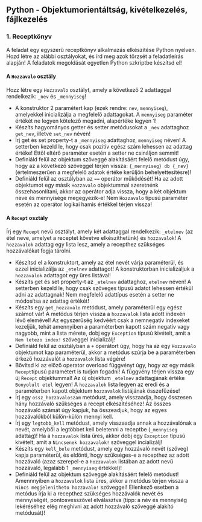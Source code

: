 <style>
	h1:first-of-type { display: none; }
</style>

# Szkriptnyelvek - 4. gyakorló feladatsor

## Python - Objektumorientáltság, kivételkezelés, fájlkezelés


### 1. Receptkönyv

A feladat egy egyszerű receptkönyv alkalmazás elkészítése Python nyelven. Hozd létre az alábbi osztályokat, és írd meg azok törzsét a feladatleírás alapján! A feladatok megoldását egyetlen Python szkriptbe készítsd el!


#### A `Hozzavalo` osztály

Hozz létre egy `Hozzavalo` osztályt, amely a következő 2 adattaggal rendelkezik: `_nev` és `_mennyiseg`!

* A konstruktor 2 paramétert kap (ezek rendre: `nev`, `mennyiseg`), amelyekkel inicializálja a megfelelő adattagokat. A `mennyiseg` paraméter értékét ne legyen kötelező megadni, alapértéke legyen 1!
* Készíts hagyományos getter és setter metódusokat a `_nev` adattaghoz `get_nev`, illetve `set_nev` néven!
* Írj get és set property-t a `_mennyiseg` adattaghoz, `mennyiseg` néven! A setterben kezeld le, hogy csak pozitív egész szám lehessen az adattag értéke! Ettől eltérő paraméter esetén a setter ne csináljon semmit!
* Definiáld felül az objektum szöveggé alakításáért felelő metódust úgy, hogy az a következő szöveggel térjen vissza: `{_mennyiseg} db {_nev}` (értelmeszerűen a megfelelő adatok értéke kerüljön behelyettesítésre)!
* Definiáld felül az osztályban az `==` operátor működését! Ha az adott objektumot egy másik `Hozzavalo` objektummal szeretnénk összehasonlítani, akkor az operátor adja vissza, hogy a két objektum neve és mennyisége megegyezik-e! Nem `Hozzavalo` típusú paraméter esetén az operátor logikai hamis értékkel térjen vissza!


#### A `Recept` osztály

Írj egy `Recept` nevű osztályt, amely két adattaggal rendelkezik: `_etelnev` (az étel neve, amelyet a receptet követve elkészíthetünk) és `hozzavalok`! A `hozzavalok` adattag egy lista lesz, amely a recepthez szükséges hozzávalókat fogja tárolni.

* Készítsd el a konstruktort, amely az étel nevét várja paraméterül, és ezzel inicializálja az `_etelnev` adattagot! A konstruktorban inicializáljuk a `hozzavalok` adattagot egy üres listával!
* Készíts get és set property-t az `_etelnev` adattaghoz, `etelnev` néven! A setterben kezeld le, hogy csak szöveges típusú adatot lehessen értékül adni az adattagnak! Nem megfelelő adattípus esetén a setter ne módosítsa az adattag értékét!
* Készíts egy `get_hozzavalo` metódust, amely paraméterül egy egész számot vár! A metódus térjen vissza a `hozzavalok` lista adott indexén lévő elemével! Az egyszerűség kedvéért csak a nemnegatív indexeket kezeljük, tehát amennyiben a paraméterben kapott szám negatív vagy nagyobb, mint a lista mérete, dobj egy `Exception` típusú kivételt, amit a `Nem letezo index!` szöveggel inicializálj!
* Definiáld felül az osztályban a `+` operátort úgy, hogy ha az egy `Hozzavalo` objektumot kap paraméterül, akkor a metódus szúrja be a paraméterben érkező hozzávalót a `hozzavalok` lista végére!
* Bővítsd ki az előző operator overload függvényt úgy, hogy az egy másik `Recept`típusú paramétert is tudjon fogadni! A függvény térjen vissza egy új `Recept` objektummal! Az új objektum `_etelnev` adattagjának értéke `Bonyolult etel` legyen! A `hozzavalok` lista legyen az eredi és a paraméterben kapott objektum `hozzavalok` listájának összefűzése!
* Írj egy `ossz_hozzavaloszam` metódust, amely visszaadja, hogy összesen hány hozzávaló szükséges a recept elkészítéséhez! Az összes hozzávaló számát úgy kapjuk, ha összeadjuk, hogy az egyes hozzávalókból külön-külön mennyi kell. 
* Írj egy `legtobb_kell` metódust, amely visszaadja annak a hozzávalónak a nevét, amelyből a legtöbbet kell beletenni a receptbe (`_mennyiseg` adattag)! Ha a `hozzavalok` lista üres, akkor dobj egy `Exception` típusú kivételt, amit a `Nincsenek hozzavalok!` szöveggel incializálj!
* Készíts egy `kell_bele` metódust, amely egy hozzávaló nevét (szöveg) kapja paraméterül, és eldönti, hogy szükséges-e a recepthez az adott hozzávaló (azaz szerepel-e a `hozzavalok` listában az adott nevű hozzávaló, legalább 1 `_mennyiseg` értékkel)! 
* Definiáld felül az objektum szöveggé alakításáért felelő metódust! Amennnyiben a `hozzavalok` lista üres, akkor a metódus térjen vissza a `Nincs megjelenitheto hozzavalo!` szöveggel! Ellenkező esetben a metódus írja ki a recepthez szükséges hozzávalók nevét és mennyiségét, pontosvesszővel elválasztva (tipp: a név és mennyiség lekéréséhez elég meghívni az adott hozzávaló szöveggé alakító metódusát)!